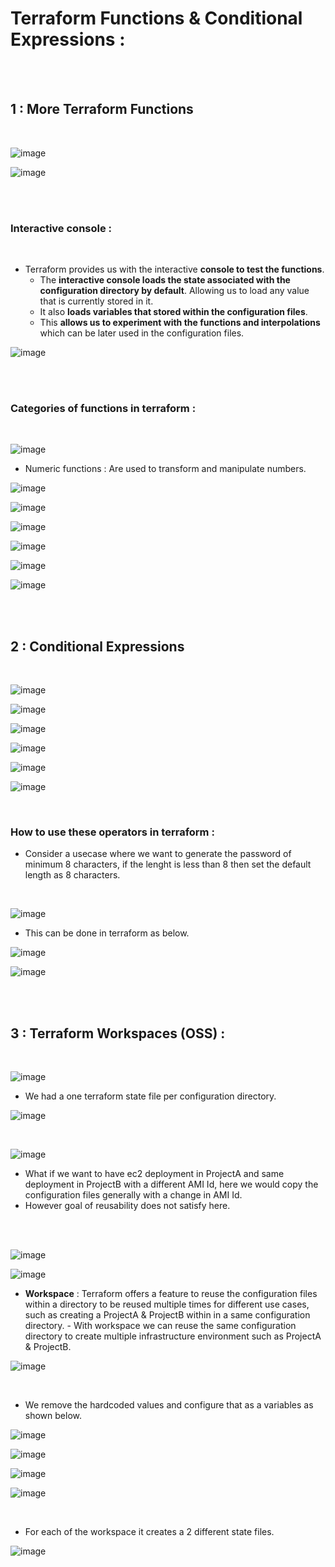 # Terraform Functions & Conditional Expressions :

</br>
</br>

## 1 : More Terraform Functions
</br>

![image](https://github.com/its-sachink/devops_and_kodekloud_prep/assets/25415707/cee6fe47-edfe-4222-a923-5a88ec5b2881)

![image](https://github.com/its-sachink/devops_and_kodekloud_prep/assets/25415707/efd17f41-5aa9-4fb2-a11c-0d186334b610)

</br>
</br>

### Interactive console :
</br>

- Terraform provides us with the interactive **console to test the functions**.
    - The **interactive console loads the state associated with the configuration directory by default**. Allowing us to load any value that is currently stored in it.
    - It also **loads variables that stored within the configuration files**.
    - This **allows us to experiment with the functions and interpolations** which can be later used in the configuration files.
 
![image](https://github.com/its-sachink/devops_and_kodekloud_prep/assets/25415707/4bd4766d-57fa-4e9a-b703-7ea0b8647f35)

</br>
</br>

### Categories of functions in terraform :
</br>

![image](https://github.com/its-sachink/devops_and_kodekloud_prep/assets/25415707/2b834040-1740-4d32-9f15-75b393bc045a)

- Numeric functions : Are used to transform and manipulate numbers.

![image](https://github.com/its-sachink/devops_and_kodekloud_prep/assets/25415707/f7fddc50-8ca0-401b-b0dc-c34e9750bf7e)

![image](https://github.com/its-sachink/devops_and_kodekloud_prep/assets/25415707/3b3b5b71-6b03-41c4-9385-215ce71991c3)

![image](https://github.com/its-sachink/devops_and_kodekloud_prep/assets/25415707/fad2604a-50d3-4ee9-9f7c-1f1d615d7647)

![image](https://github.com/its-sachink/devops_and_kodekloud_prep/assets/25415707/d0153d5b-5e25-4fd6-9b54-4645c675fb8c)

![image](https://github.com/its-sachink/devops_and_kodekloud_prep/assets/25415707/b8396941-5068-40cc-a5e7-6dcb7706fd02)

![image](https://github.com/its-sachink/devops_and_kodekloud_prep/assets/25415707/859df173-21ed-49d0-9dc8-0da5ca5a56c9)


</br>
</br>

## 2 : Conditional Expressions
</br>

![image](https://github.com/its-sachink/devops_and_kodekloud_prep/assets/25415707/fa6a1f99-5663-42f3-910a-15777402b051)

![image](https://github.com/its-sachink/devops_and_kodekloud_prep/assets/25415707/407a1a64-aa90-47cc-b289-25c594556172)

![image](https://github.com/its-sachink/devops_and_kodekloud_prep/assets/25415707/7dcfbee3-8c04-4b64-bce6-90ed8622ecc4)

![image](https://github.com/its-sachink/devops_and_kodekloud_prep/assets/25415707/a911bdb1-941a-4e4e-a566-e46b934e6cca)

![image](https://github.com/its-sachink/devops_and_kodekloud_prep/assets/25415707/909d3ab4-1c6f-4207-be59-1f513c2439ba)

![image](https://github.com/its-sachink/devops_and_kodekloud_prep/assets/25415707/c5327f91-76c6-4356-a997-22e480cdcc0b)

</br>

### How to use these operators in terraform :

- Consider a usecase where we want to generate the password of minimum 8 characters, if the lenght is less than 8 then set the default length as 8 characters.
</br>

![image](https://github.com/its-sachink/devops_and_kodekloud_prep/assets/25415707/b65e2a85-df4f-456c-b6fa-cd234f714563)

- This can be done in terraform as below.

![image](https://github.com/its-sachink/devops_and_kodekloud_prep/assets/25415707/6a8b4dc1-4034-4de3-9425-f584ffc2e0f1)

![image](https://github.com/its-sachink/devops_and_kodekloud_prep/assets/25415707/55d57d8a-50ab-494d-a336-69b457c37fb7)

</br>
</br>

## 3 : Terraform Workspaces (OSS) :
</br>

![image](https://github.com/its-sachink/devops_and_kodekloud_prep/assets/25415707/b6cc710e-39e4-4170-b887-f1125e484fa5)
</br>

- We had a one terraform state file per configuration directory.
  
![image](https://github.com/its-sachink/devops_and_kodekloud_prep/assets/25415707/59455a07-c517-45ad-bf41-302b8e517f2a)

</br>

![image](https://github.com/its-sachink/devops_and_kodekloud_prep/assets/25415707/7c878828-2d52-4471-afe3-d0d238adf8b5)

- What if we want to have ec2 deployment in ProjectA and same deployment in ProjectB with a different AMI Id, here we would copy the configuration files generally with a change in AMI Id.
- However goal of reusability does not satisfy here.

</br>
</br>

![image](https://github.com/its-sachink/devops_and_kodekloud_prep/assets/25415707/e65f36a7-6688-468c-8023-f98ce1f66fad)

![image](https://github.com/its-sachink/devops_and_kodekloud_prep/assets/25415707/069472c3-45cc-4993-b8b2-efa086b64c83)


- **Workspace** : Terraform offers a feature to reuse the configuration files within a directory to be reused multiple times for different use cases, such as creating a ProjectA & ProjectB within in a same configuration directory.
      - With workspace we can reuse the same configuration directory to create multiple infrastructure environment such as ProjectA & ProjectB.

![image](https://github.com/its-sachink/devops_and_kodekloud_prep/assets/25415707/5b6fea92-07c6-4793-bf14-c60adc3a7b96)

</br>

- We remove the hardcoded values and configure that as a variables as shown below.

![image](https://github.com/its-sachink/devops_and_kodekloud_prep/assets/25415707/09049dd2-7c4d-4b73-99ec-2d0da7e4e9cc)

![image](https://github.com/its-sachink/devops_and_kodekloud_prep/assets/25415707/b729d28c-7515-488a-90e0-9705d2e4f6f6)

![image](https://github.com/its-sachink/devops_and_kodekloud_prep/assets/25415707/6ca2caa4-788e-4d0f-bde5-ab04ecab3ddc)

![image](https://github.com/its-sachink/devops_and_kodekloud_prep/assets/25415707/318531ad-0403-4c4d-b9bf-253bc42f0292)

</br>

- For each of the workspace it creates a 2 different state files.

![image](https://github.com/its-sachink/devops_and_kodekloud_prep/assets/25415707/6cffaff6-7418-4ac4-8c9a-d3407846127e)























